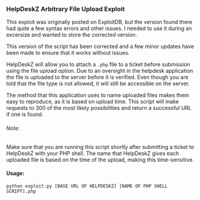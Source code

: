 ### HelpDeskZ Arbitrary File Upload Exploit

This exploit was originally posted on ExploitDB, but the version found there had quite a few syntax errors and other issues. I needed to use it during an excersize and wanted to store the corrected version.

This version of the script has been corrected and a few minor updates have been made to ensure that it works without issues.

HelpDeskZ will allow you to attach a `.php` file to a ticket before submission using the file upload option. Due to an oversight in the helpdesk application the file is uploaded to the server before it is verified. Even though you are told that the file type is not allowed, it will still be accessible on the server.

The method that this application uses to name uploaded files makes them easy to reproduce, as it is based on upload time. This script will make requests to 300 of the most likely possibilities and return a successful URL if one is found.

###### Note:
Make sure that you are running this script shortly after submitting a ticket to HelpDeskZ with your PHP shell. The name that HelpDeskZ gives each uploaded file is based on the time of the upload, making this time-sensitive.

#### Usage:
`python exploit.py [BASE URL OF HELPDESKZ] [NAME OF PHP SHELL SCRIPT].php`
